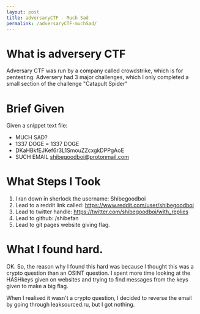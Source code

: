 ```yaml
---
layout: post
title: adversaryCTF - Much Sad 
permalink: /adversaryCTF-muchSad/
---
```


# What is adversery CTF
Adversary CTF was run by a company called crowdstrike, which is for pentesting. 
Adversery had 3 major challenges, which I only completed a small section of the 
challenge "Catapult Spider" 

# Brief Given

Given a snippet text file:
> 
- MUCH SAD?                                         
- 1337 DOGE = 1337 DOGE                                   
- DKaHBkfEJKef6r3L1SmouZZcxgkDPPgAoE
- SUCH EMAIL shibegoodboi@protonmail.com  

# What Steps I Took

1. I ran down in sherlock the username: Shibegoodboi
2. Lead to a reddit link called: https://www.reddit.com/user/shibegoodboi
3. Lead to twitter handle: https://twitter.com/shibegoodboi/with_replies
4. Lead to github: /shibefan
5. Lead to git pages website giving flag. 

# What I found hard. 
OK. So, the reason why I found this hard was because I thought this was a crypto question than an OSINT question. I spent more time looking at the HASHkeys given on websites and trying to find messages from the keys given to make a big flag. 

When I realised it wasn't a crypto question, I decided to reverse the email by going through leaksourced.ru, but I got nothing. 

